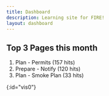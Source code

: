 ```yaml
---
title: Dashboard
description: Learning site for FIRE!
layout: dashboard
---
```


## Top 3 Pages this month
1. Plan - Permits (157 hits)
1. Prepare - Notify (120 hits)
1. Plan - Smoke Plan (33 hits)

{:id="vis0"}
&nbsp;

<script>

  new roughViz.Bar(
  {
    element: '#vis0',
    data: {
      labels: ['Plan - Permits', 'Prepare - Notify', 'Plan - Smoke Plan',  'A', 'B', 'C'],
      values: [157, 120, 33, 5, 5, 3]
    },
    // data: 'https://gist.githubusercontent.com/mbostock/3310560/raw/98311dc46685ed02588afdcb69e5fa296febc1eb/letter-frequency.tsv',
    title: 'Pages',
    width: window.innerWidth / 3,
    stroke: 'coral',
    strokeWidth: 3,
    color: 'pink',
    fillWeight: 1.5,
  }
);
</script>